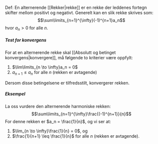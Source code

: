 Def:
En alternerende [[Rekker|rekke]] er en rekke der leddenes fortegn skifter mellom positivt og negativt. Generelt kan en slik rekke skrives som:
$$\sum\limits_{n=1}^{\infty}(-1)^{n+1}a_n$$
hvor $a_n > 0$ for alle $n$.
##### Test for konvergens
For at en alternerende rekke skal [[Absolutt og betinget konvergens|konvergere]], må følgende to kriterier være oppfylt:

1. $\lim\limits_{n \to \infty}a_n = 0$
2. $a_{n+1} \leq a_n$ for alle $n$ (rekken er avtagende)

Dersom disse betingelsene er tilfredsstilt, konvergerer rekken.
##### Eksempel 
La oss vurdere den alternerende harmoniske rekken:
$$\sum\limits_{n=1}^{\infty}\frac{(-1)^{n+1}}{n}$$
For denne rekken er $a_n = \frac{1}{n}$, og vi ser at:
1. $\lim_{n \to \infty}\frac{1}{n} = 0$, og
2. $\frac{1}{n+1} \leq \frac{1}{n}$ for alle $n$ (rekken er avtagende).

